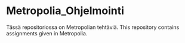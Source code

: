 # Metropolia_Ohjelmointi
Tässä repositoriossa on Metropolian tehtäviä.
This repository contains assignments given in Metropolia.

